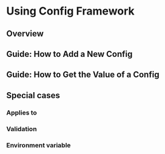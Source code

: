 # Using Config Framework

## Overview

## Guide: How to Add a New Config

## Guide: How to Get the Value of a Config

## Special cases

### Applies to

### Validation

### Environment variable
